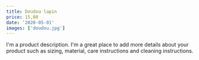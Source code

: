 ```yaml
---
title: Doudou lapin
price: 15,00
date: '2020-05-01'
images: ['doudou.jpg']
---
```


I'm a product description. I'm a great place to add more details about your product such as sizing, material, care instructions and cleaning instructions.
